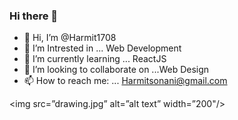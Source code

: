 ### Hi there 👋
- 👋 Hi, I’m @Harmit1708
- 🤩 I’m Intrested in ... Web Development
- 🌱 I’m currently learning ... ReactJS
- 👯 I’m looking to collaborate on ...Web Design
- 📫 How to reach me: ... Harmitsonani@gmail.com

<img src=”drawing.jpg” alt=”alt text” width=”200"/>
<!--
**Harmit1708/Harmit1708** is a ✨ _special_ ✨ repository because its `README.md` (this file) appears on your GitHub profile.

Here are some ideas to get you started:
- 👋 Hi, I’m @Harmit1708
- 🤩 I’m Intrested in ... Web Development
- 🌱 I’m currently learning ... ReactJS
- 👯 I’m looking to collaborate on ...Web Design
- 📫 How to reach me: ... Harmitsonani@gmail.com

-->
